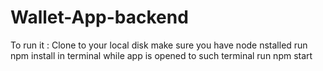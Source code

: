# Wallet-App-backend

To run it :
Clone to your local disk
make sure you have node nstalled
run npm install in terminal while app is opened to such terminal
run npm start
